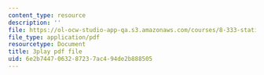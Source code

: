 ```yaml
---
content_type: resource
description: ''
file: https://ol-ocw-studio-app-qa.s3.amazonaws.com/courses/8-333-statistical-mechanics-i-statistical-mechanics-of-particles-fall-2013/6e2b7447063287237ac494de2b888505_QmV7FOXijMo.pdf
file_type: application/pdf
resourcetype: Document
title: 3play pdf file
uid: 6e2b7447-0632-8723-7ac4-94de2b888505
---
```


